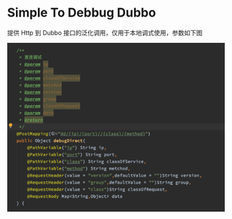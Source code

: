 # Simple To Debbug Dubbo

提供 Http 到 Dubbo 接口的泛化调用，仅用于本地调式使用，参数如下图

![param](https://raw.githubusercontent.com/Nonlone/Suck2Dubbo/master/images/Screen%20Shot%202020-12-07%20at%2017.33.57.png)
